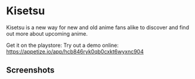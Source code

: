 Kisetsu
=======

Kisetsu is a new way for new and old anime fans alike to discover and find out more about upcoming anime. 

<Feature Graphic>

Get it on the playstore: 
Try out a demo online: https://appetize.io/app/hcb846ryk0qb0cxkt6wyxnc904

Screenshots
-----------
<Screenshot1>
<Screenshot2>
<Screenshot3>
<Screenshot4>
